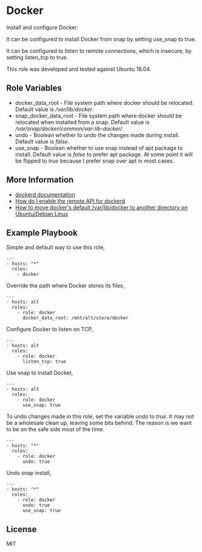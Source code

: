 # Docker

Install and configure Docker.

It can be configured to install Docker from snap by setting use_snap to true.

It can be configured to listen to remote connections, which is insecure, by
setting listen_tcp to true.

This role was developed and tested against Ubuntu 18.04.

## Role Variables

- docker_data_root - File system path where docker should be relocated.
Default value is _/var/lib/docker_.
- snap_docker_data_root - File system path where docker should be relocated
when installed from a snap. Default value is
_/var/snap/docker/common/var-lib-docker/_.
- undo - Boolean whether to undo the changes made during install. Default value
is _false_.
- use_snap - Boolean whether to use snap instead of apt package to install.
Default value is _false_ to prefer apt package. At some point it will be
flipped to _true_ because I prefer snap over apt in most cases.

## More Information

- [dockerd documentation](https://docs.docker.com/engine/reference/commandline/dockerd/#run-multiple-daemons)
- [How do I enable the remote API for dockerd](https://success.docker.com/article/how-do-i-enable-the-remote-api-for-dockerd)
- [How to move docker's default /var/lib/docker to another directory on Ubuntu/Debian Linux](https://linuxconfig.org/how-to-move-docker-s-default-var-lib-docker-to-another-directory-on-ubuntu-debian-linux)

## Example Playbook

Simple and default way to use this role,

    ---
    - hosts: "*"
      roles:
        - docker

Override the path where Docker stores its files,

    ---
    - hosts: alt
      roles:
        - role: docker
          docker_data_root: /mnt/alt/store/docker

Configure Docker to listen on TCP,

    ---
    - hosts: alt
      roles:
        - role: docker
          listen_tcp: true

Use snap to install Docker,

    ---
    - hosts: alt
      roles:
        - role: docker
          use_snap: true

To undo changes made in this role, set the variable _undo_ to _true_. It may not be a wholesale clean up, leaving some
bits behind. The reason is we want to be on the safe side most of the time.

    ---
    - hosts: "*"
      roles:
        - role: docker
          undo: true

Undo snap install,

    ---
    - hosts: "*"
      roles:
        - role: docker
          undo: true
          use_snap: true

## License

MIT
